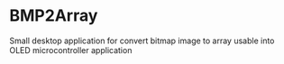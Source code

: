 # BMP2Array
Small desktop application for convert bitmap image to array usable into OLED microcontroller application
